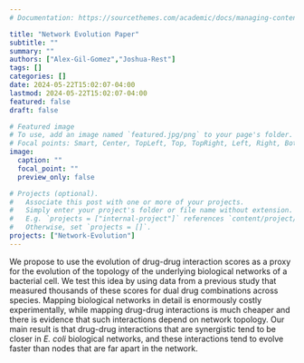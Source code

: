 ```yaml
---
# Documentation: https://sourcethemes.com/academic/docs/managing-content/

title: "Network Evolution Paper"
subtitle: ""
summary: ""
authors: ["Alex-Gil-Gomez","Joshua-Rest"]
tags: []
categories: []
date: 2024-05-22T15:02:07-04:00
lastmod: 2024-05-22T15:02:07-04:00
featured: false
draft: false

# Featured image
# To use, add an image named `featured.jpg/png` to your page's folder.
# Focal points: Smart, Center, TopLeft, Top, TopRight, Left, Right, BottomLeft, Bottom, BottomRight.
image:
  caption: ""
  focal_point: ""
  preview_only: false

# Projects (optional).
#   Associate this post with one or more of your projects.
#   Simply enter your project's folder or file name without extension.
#   E.g. `projects = ["internal-project"]` references `content/project/deep-learning/index.md`.
#   Otherwise, set `projects = []`.
projects: ["Network-Evolution"]
---
```

We propose to use the evolution of drug-drug interaction scores as a proxy for the evolution of the topology of the underlying biological networks of a bacterial cell. We test this idea by using data from a previous study that measured thousands of these scores for dual drug combinations across species. Mapping biological networks in detail is enormously costly experimentally, while mapping drug-drug interactions is much cheaper and there is evidence that such interactions depend on network topology. Our main result is that drug-drug interactions that are synergistic tend to be closer in  *E. coli* biological networks, and these interactions tend to evolve faster than nodes that are far apart in the network.
